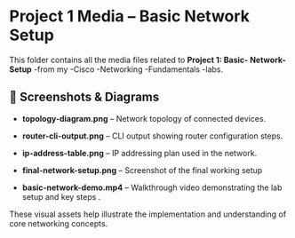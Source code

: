 # Project 1 Media – Basic Network Setup

This folder contains all the media files related to **Project 1: Basic- Network- Setup** -from my -Cisco -Networking -Fundamentals -labs.

## 📸 Screenshots & Diagrams

- **topology-diagram.png** – Network topology of connected devices.
- **router-cli-output.png** – CLI output showing router configuration steps.
- **ip-address-table.png** – IP addressing plan used in the network.
- **final-network-setup.png** – Screenshot of the final working setup

- **basic-network-demo.mp4** – Walkthrough video demonstrating the lab setup and key steps .

These visual assets help illustrate the implementation and understanding of core networking concepts.
